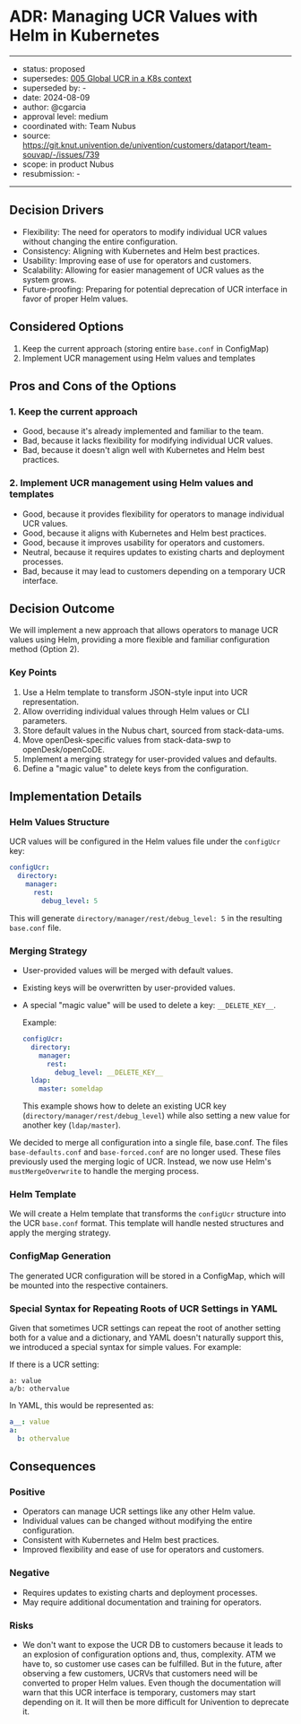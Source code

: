 # ADR: Managing UCR Values with Helm in Kubernetes

---

- status: proposed
- supersedes: [005 Global UCR in a K8s context](./0005-global-ucr-via-configmap.md)
- superseded by: -
- date: 2024-08-09
- author: @cgarcia
- approval level: medium <!-- (see explanation in template) -->
- coordinated with: Team Nubus
- source: https://git.knut.univention.de/univention/customers/dataport/team-souvap/-/issues/739
- scope: in product Nubus
- resubmission: -

---

## Decision Drivers

- Flexibility: The need for operators to modify individual UCR values without changing the entire configuration.
- Consistency: Aligning with Kubernetes and Helm best practices.
- Usability: Improving ease of use for operators and customers.
- Scalability: Allowing for easier management of UCR values as the system grows.
- Future-proofing: Preparing for potential deprecation of UCR interface in favor of proper Helm values.

## Considered Options

1. Keep the current approach (storing entire `base.conf` in ConfigMap)
1. Implement UCR management using Helm values and templates

## Pros and Cons of the Options

### 1. Keep the current approach

- Good, because it's already implemented and familiar to the team.
- Bad, because it lacks flexibility for modifying individual UCR values.
- Bad, because it doesn't align well with Kubernetes and Helm best practices.

### 2. Implement UCR management using Helm values and templates

- Good, because it provides flexibility for operators to manage individual UCR values.
- Good, because it aligns with Kubernetes and Helm best practices.
- Good, because it improves usability for operators and customers.
- Neutral, because it requires updates to existing charts and deployment processes.
- Bad, because it may lead to customers depending on a temporary UCR interface.

## Decision Outcome

We will implement a new approach that allows operators to manage UCR values using Helm, providing a more flexible and familiar configuration method (Option 2).

### Key Points

1. Use a Helm template to transform JSON-style input into UCR representation.
1. Allow overriding individual values through Helm values or CLI parameters.
1. Store default values in the Nubus chart, sourced from stack-data-ums.
1. Move openDesk-specific values from stack-data-swp to openDesk/openCoDE.
1. Implement a merging strategy for user-provided values and defaults.
1. Define a "magic value" to delete keys from the configuration.

## Implementation Details

### Helm Values Structure

UCR values will be configured in the Helm values file under the `configUcr` key:

```yaml
configUcr:
  directory:
    manager:
      rest:
        debug_level: 5
```

This will generate `directory/manager/rest/debug_level: 5` in the resulting `base.conf` file.

### Merging Strategy

- User-provided values will be merged with default values.
- Existing keys will be overwritten by user-provided values.
- A special "magic value" will be used to delete a key: `__DELETE_KEY__`.

  Example:

  ```yaml
  configUcr:
    directory:
      manager:
        rest:
          debug_level: __DELETE_KEY__
    ldap:
      master: someldap
  ```

  This example shows how to delete an existing UCR key
  (`directory/manager/rest/debug_level`) while also setting a new value for
  another key (`ldap/master`).

We decided to merge all configuration into a single file, base.conf. The files
`base-defaults.conf` and `base-forced.conf` are no longer used. These files
previously used the merging logic of UCR. Instead, we now use Helm's
`mustMergeOverwrite` to handle the merging process.

### Helm Template

We will create a Helm template that transforms the `configUcr` structure into the UCR `base.conf` format. This template will handle nested structures and apply the merging strategy.

### ConfigMap Generation

The generated UCR configuration will be stored in a ConfigMap, which will be mounted into the respective containers.

### Special Syntax for Repeating Roots of UCR Settings in YAML

Given that sometimes UCR settings can repeat the root of another setting both
for a value and a dictionary, and YAML doesn't naturally support this, we
introduced a special syntax for simple values. For example:

If there is a UCR setting:

```ucr
a: value
a/b: othervalue
```

In YAML, this would be represented as:

```yaml
a__: value
a:
  b: othervalue
```

## Consequences

### Positive

- Operators can manage UCR settings like any other Helm value.
- Individual values can be changed without modifying the entire configuration.
- Consistent with Kubernetes and Helm best practices.
- Improved flexibility and ease of use for operators and customers.

### Negative

- Requires updates to existing charts and deployment processes.
- May require additional documentation and training for operators.

### Risks

- We don't want to expose the UCR DB to customers because it leads to an explosion of configuration options and, thus, complexity. ATM we have to, so customer use cases can be fulfilled. But in the future, after observing a few customers, UCRVs that customers need will be converted to proper Helm values. Even though the documentation will warn that this UCR interface is temporary, customers may start depending on it. It will then be more difficult for Univention to deprecate it.
